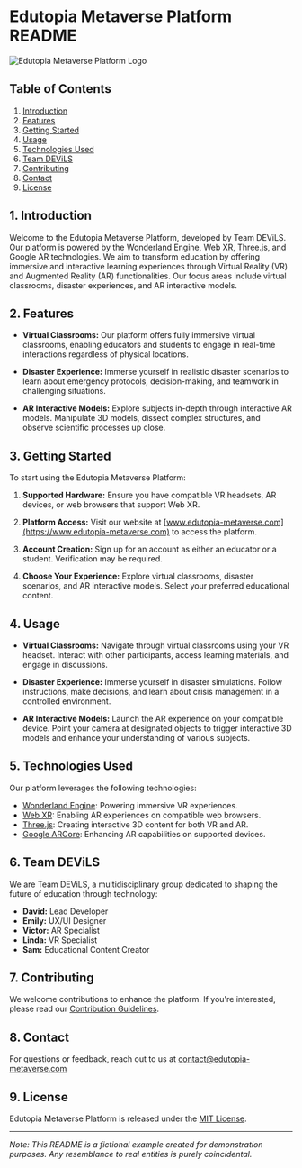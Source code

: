 # Edutopia Metaverse Platform README

![Edutopia Metaverse Platform Logo](logo.png)

## Table of Contents
1. [Introduction](#introduction)
2. [Features](#features)
3. [Getting Started](#getting-started)
4. [Usage](#usage)
5. [Technologies Used](#technologies-used)
6. [Team DEViLS](#team-devils)
7. [Contributing](#contributing)
8. [Contact](#contact)
9. [License](#license)

## 1. Introduction

Welcome to the Edutopia Metaverse Platform, developed by Team DEViLS. Our platform is powered by the Wonderland Engine, Web XR, Three.js, and Google AR technologies. We aim to transform education by offering immersive and interactive learning experiences through Virtual Reality (VR) and Augmented Reality (AR) functionalities. Our focus areas include virtual classrooms, disaster experiences, and AR interactive models.

## 2. Features

- **Virtual Classrooms:** Our platform offers fully immersive virtual classrooms, enabling educators and students to engage in real-time interactions regardless of physical locations.

- **Disaster Experience:** Immerse yourself in realistic disaster scenarios to learn about emergency protocols, decision-making, and teamwork in challenging situations.

- **AR Interactive Models:** Explore subjects in-depth through interactive AR models. Manipulate 3D models, dissect complex structures, and observe scientific processes up close.

## 3. Getting Started

To start using the Edutopia Metaverse Platform:

1. **Supported Hardware:** Ensure you have compatible VR headsets, AR devices, or web browsers that support Web XR.

2. **Platform Access:** Visit our website at [www.edutopia-metaverse.com](https://www.edutopia-metaverse.com) to access the platform.

3. **Account Creation:** Sign up for an account as either an educator or a student. Verification may be required.

4. **Choose Your Experience:** Explore virtual classrooms, disaster scenarios, and AR interactive models. Select your preferred educational content.

## 4. Usage

- **Virtual Classrooms:** Navigate through virtual classrooms using your VR headset. Interact with other participants, access learning materials, and engage in discussions.

- **Disaster Experience:** Immerse yourself in disaster simulations. Follow instructions, make decisions, and learn about crisis management in a controlled environment.

- **AR Interactive Models:** Launch the AR experience on your compatible device. Point your camera at designated objects to trigger interactive 3D models and enhance your understanding of various subjects.

## 5. Technologies Used

Our platform leverages the following technologies:

- [Wonderland Engine](https://wonderlandengine.com): Powering immersive VR experiences.
- [Web XR](https://www.w3.org/TR/webxr/): Enabling AR experiences on compatible web browsers.
- [Three.js](https://threejs.org): Creating interactive 3D content for both VR and AR.
- [Google ARCore](https://developers.google.com/ar): Enhancing AR capabilities on supported devices.

## 6. Team DEViLS

We are Team DEViLS, a multidisciplinary group dedicated to shaping the future of education through technology:

- **David:** Lead Developer
- **Emily:** UX/UI Designer
- **Victor:** AR Specialist
- **Linda:** VR Specialist
- **Sam:** Educational Content Creator

## 7. Contributing

We welcome contributions to enhance the platform. If you're interested, please read our [Contribution Guidelines](CONTRIBUTING.md).

## 8. Contact

For questions or feedback, reach out to us at contact@edutopia-metaverse.com

## 9. License

Edutopia Metaverse Platform is released under the [MIT License](LICENSE).

---

*Note: This README is a fictional example created for demonstration purposes. Any resemblance to real entities is purely coincidental.*
